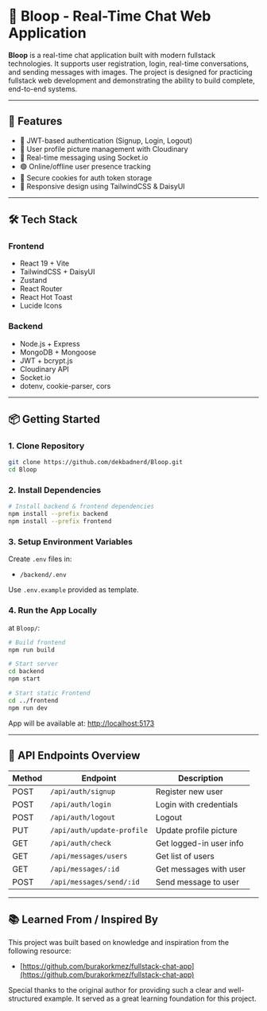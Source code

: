 # 💬 Bloop - Real-Time Chat Web Application

**Bloop** is a real-time chat application built with modern fullstack technologies. It supports user registration, login, real-time conversations, and sending messages with images. The project is designed for practicing fullstack web development and demonstrating the ability to build complete, end-to-end systems.

---

## 🚀 Features

- 🔐 JWT-based authentication (Signup, Login, Logout)
- 👤 User profile picture management with Cloudinary
- 💬 Real-time messaging using Socket.io
- 🟢 Online/offline user presence tracking
- 🍪 Secure cookies for auth token storage
- 📱 Responsive design using TailwindCSS & DaisyUI

---

## 🛠 Tech Stack

### Frontend
- React 19 + Vite
- TailwindCSS + DaisyUI
- Zustand
- React Router
- React Hot Toast
- Lucide Icons

### Backend
- Node.js + Express
- MongoDB + Mongoose
- JWT + bcrypt.js
- Cloudinary API
- Socket.io
- dotenv, cookie-parser, cors

---

## 📦 Getting Started

### 1. Clone Repository

```bash
git clone https://github.com/dekbadnerd/Bloop.git
cd Bloop
```

### 2. Install Dependencies

```bash
# Install backend & frontend dependencies
npm install --prefix backend
npm install --prefix frontend
```

### 3. Setup Environment Variables

Create  `.env` files in:

- `/backend/.env`

Use `.env.example` provided as template.

### 4. Run the App Locally

at  `Bloop/`:
```bash
# Build frontend
npm run build

# Start server
cd backend
npm start

# Start static Frontend
cd ../frontend
npm run dev
```

App will be available at: [http://localhost:5173](http://localhost:5173)

---

## 📄 API Endpoints Overview

| Method | Endpoint                  | Description               |
|--------|---------------------------|---------------------------|
| POST   | `/api/auth/signup`        | Register new user         |
| POST   | `/api/auth/login`         | Login with credentials    |
| POST   | `/api/auth/logout`        | Logout                    |
| PUT    | `/api/auth/update-profile`| Update profile picture    |
| GET    | `/api/auth/check`         | Get logged-in user info   |
| GET    | `/api/messages/users`     | Get list of users         |
| GET    | `/api/messages/:id`       | Get messages with user    |
| POST   | `/api/messages/send/:id`  | Send message to user      |

---

## 📚 Learned From / Inspired By

This project was built based on knowledge and inspiration from the following resource:

- [https://github.com/burakorkmez/fullstack-chat-app](https://github.com/burakorkmez/fullstack-chat-app)

Special thanks to the original author for providing such a clear and well-structured example. It served as a great learning foundation for this project.

